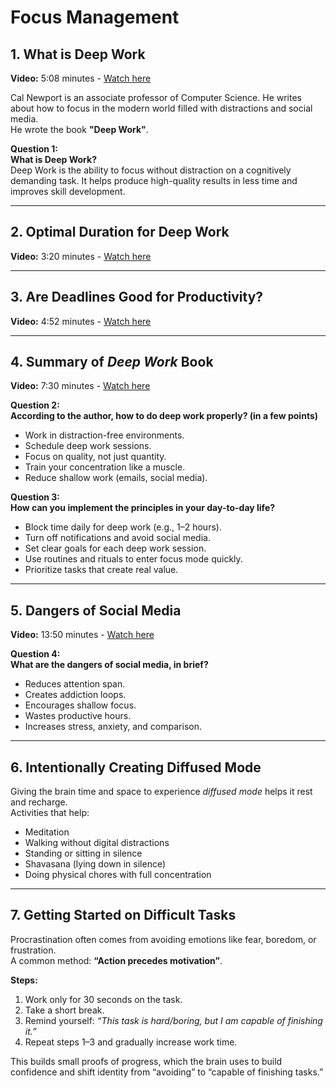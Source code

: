# Focus Management

## 1. What is Deep Work
**Video:** 5:08 minutes - [Watch here](https://www.youtube.com/watch?v=b6xQpoVgN68)  

Cal Newport is an associate professor of Computer Science. He writes about how to focus in the modern world filled with distractions and social media.  
He wrote the book **"Deep Work"**.  

**Question 1:**  
**What is Deep Work?**  
Deep Work is the ability to focus without distraction on a cognitively demanding task. It helps produce high-quality results in less time and improves skill development.

---

## 2. Optimal Duration for Deep Work
**Video:** 3:20 minutes - [Watch here](https://www.youtube.com/watch?v=LA6mvxwecZ0)  

---

## 3. Are Deadlines Good for Productivity?
**Video:** 4:52 minutes - [Watch here](https://www.youtube.com/watch?v=Jkl1vMNvvHU)  

---

## 4. Summary of *Deep Work* Book
**Video:** 7:30 minutes - [Watch here](https://www.youtube.com/watch?v=gTaJhjQHcf8)  

**Question 2:**  
**According to the author, how to do deep work properly? (in a few points)**  
- Work in distraction-free environments.  
- Schedule deep work sessions.  
- Focus on quality, not just quantity.  
- Train your concentration like a muscle.  
- Reduce shallow work (emails, social media).  

**Question 3:**  
**How can you implement the principles in your day-to-day life?**  
- Block time daily for deep work (e.g., 1–2 hours).  
- Turn off notifications and avoid social media.  
- Set clear goals for each deep work session.  
- Use routines and rituals to enter focus mode quickly.  
- Prioritize tasks that create real value.  

---

## 5. Dangers of Social Media
**Video:** 13:50 minutes - [Watch here](https://www.youtube.com/watch?v=3E7hkPZ-HTk)  

**Question 4:**  
**What are the dangers of social media, in brief?**  
- Reduces attention span.  
- Creates addiction loops.  
- Encourages shallow focus.  
- Wastes productive hours.  
- Increases stress, anxiety, and comparison.  

---

## 6. Intentionally Creating Diffused Mode
Giving the brain time and space to experience *diffused mode* helps it rest and recharge.  
Activities that help:  
- Meditation  
- Walking without digital distractions  
- Standing or sitting in silence  
- Shavasana (lying down in silence)  
- Doing physical chores with full concentration  

---

## 7. Getting Started on Difficult Tasks
Procrastination often comes from avoiding emotions like fear, boredom, or frustration.  
A common method: **“Action precedes motivation”**.  

**Steps:**  
1. Work only for 30 seconds on the task.  
2. Take a short break.  
3. Remind yourself: *“This task is hard/boring, but I am capable of finishing it.”*  
4. Repeat steps 1–3 and gradually increase work time.  

This builds small proofs of progress, which the brain uses to build confidence and shift identity from “avoiding” to “capable of finishing tasks.”  
